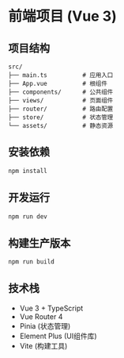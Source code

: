 # 前端项目 (Vue 3)

## 项目结构

```
src/
├── main.ts          # 应用入口
├── App.vue          # 根组件
├── components/      # 公共组件
├── views/           # 页面组件
├── router/          # 路由配置
├── store/           # 状态管理
└── assets/          # 静态资源
```

## 安装依赖

```bash
npm install
```

## 开发运行

```bash
npm run dev
```

## 构建生产版本

```bash
npm run build
```

## 技术栈

- Vue 3 + TypeScript
- Vue Router 4
- Pinia (状态管理)
- Element Plus (UI组件库)
- Vite (构建工具)